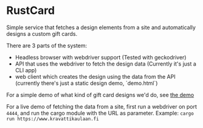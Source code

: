 # RustCard

Simple service that fetches a design elements from a site and automatically designs a
custom gift cards.

There are 3 parts of the system: 
- Headless browser with webdriver support (Tested with geckodriver)
- API that uses the webdriver to fetch the design data (Currently it's just a CLI app)
- web client which creates the design using the data from the API  (currently there's just a static design demo, ´demo.html`)

For a simple demo of what kind of gift card designs we'd do, see [the demo](https://awikman.github.io/RustCard/demo.html)

For a live demo of fetching the data from a site, first run a webdriver on port `4444`, and run the cargo module with the URL as parameter.
Example: `cargo run https://www.kravattikaulaan.fi`
